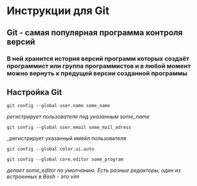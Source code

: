 # __Инструкции для Git__
## __Git - самая популярная программа контроля версий__
### В ней хранится история версий программ которых создаёт программист или группа программистов и в любой момент можно вернуть к предущей версии созданной программы

## **Настройка Git**
    git config --global user.name some_name
_регистрирует пользователя под указанным some_name_

    git config --global user.email some_mail_adress
_регистрирует указанный имейл пользователя

    git config --global color.ui.auto

    git config --global core.editor some_program
_делает some_editor по умолчанию. Есть разные редакторы, один из встроенных в Bash - это vim_
